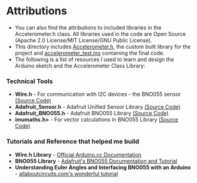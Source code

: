 # Attributions

- You can also find the attributions to included libraries in the Accelerometer.h class. All libraries used in the code are Open Source (Apache 2.0 License/MIT License/GNU Public License).
- This directory includes [Accelerometer.h](./Accelerometer.h), the custom built library for the project and [accelerometer_test.ino](./accelerometer_test.ino) containing the final code.
- The following is a list of resources I used to learn and design the Arduino sketch and the Accelerometer Class Library:   

### Technical Tools
- **Wire.h** - For communication with I2C devices - the BNO055 sensor [(Source Code)](https://github.com/codebendercc/arduino-library-files/blob/master/libraries/Wire/Wire.h)
- **Adafruit_Sensor.h** - Adafruit Unified Sensor Library [(Source Code)](https://github.com/adafruit/Adafruit_Sensor)
- **Adafruit_BNO055.h** - Adafruit BNO055 Library [(Source Code)](https://github.com/adafruit/Adafruit_BNO055)
- **imumaths.h>** - For vector calculations in BNO055 Library [(Source Code)](https://github.com/adafruit/Adafruit_BNO055/blob/master/utility/imumaths.h)


### Tutorials and Reference that helped me build
- **Wire.h Library** - [Official Arduino.cc Documentation](https://www.arduino.cc/reference/en/language/functions/communication/wire/)
- **BNO055 Library** - [Adafruit's BNO055 Documentation and Tutorial](https://learn.adafruit.com/adafruit-bno055-absolute-orientation-sensor/arduino-code)
- **Understanding Euler Angles and Interfacing BNO055 with an Arduino** - [allaboutcircuits.com's wonderful tutorial](https://www.allaboutcircuits.com/projects/bosch-absolute-orientation-sensor-bno055/)
